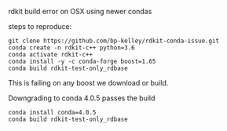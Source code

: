 rdkit build error on OSX using newer condas

steps to reproduce:

```
git clone https://github.com/bp-kelley/rdkit-conda-issue.git
conda create -n rdkit-c++ python=3.6
conda activate rdkit-c++
conda install -y -c conda-forge boost=1.65
conda build rdkit-test-only_rdbase
```

This is failing on any boost we download or build.

Downgrading to conda 4.0.5 passes the build

```
conda install conda=4.0.5
conda build rdkit-test-only_rdbase
```
